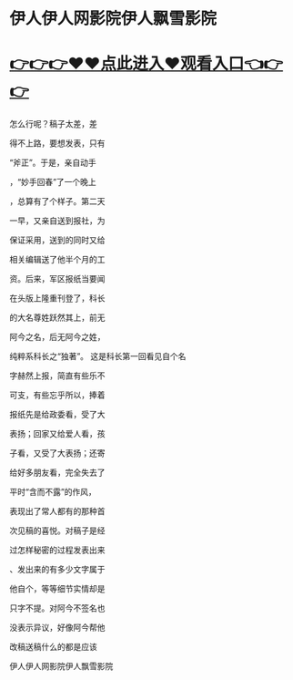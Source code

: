 #  伊人伊人网影院伊人飘雪影院

# <a href="https://github.com/xiaopoe/lesi/issues/1">👉👉👉♥♥点此进入♥观看入口👈👉👉</a>


怎么行呢？稿子太差，差

得不上路，要想发表，只有

“斧正”。于是，亲自动手

，“妙手回春”了一个晚上

，总算有了个样子。第二天

一早，又亲自送到报社，为

保证采用，送到的同时又给

相关编辑送了他半个月的工

资。后来，军区报纸当要闻

在头版上隆重刊登了，科长

的大名尊姓跃然其上，前无

阿今之名，后无阿今之姓，

纯粹系科长之“独著”。
这是科长第一回看见自个名

字赫然上报，简直有些乐不

可支，有些忘乎所以，捧着

报纸先是给政委看，受了大

表扬；回家又给爱人看，孩

子看，又受了大表扬；还寄

给好多朋友看，完全失去了

平时“含而不露”的作风，

表现出了常人都有的那种首

次见稿的喜悦。对稿子是经

过怎样秘密的过程发表出来

、发出来的有多少文字属于

他自个，等等细节实情却是

只字不提。对阿今不签名也

没表示异议，好像阿今帮他

改稿送稿什么的都是应该

 伊人伊人网影院伊人飘雪影院
